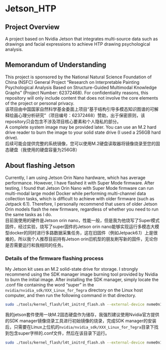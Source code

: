 # Jetson_HTP
## Project Overview
A project based on Nvidia Jetson that integrates multi-source data such as drawings and facial expressions to achieve HTP drawing psychological analysis.
## Memorandum of Understanding
This project is sponsored by the National Natural Science Foundation of China (NSFC) General Project “Research on Interpretable Painting Psychological Analysis Based on Structure-Guided Multimodal Knowledge Graphs” (Project Number: 62372468). For confidentiality reasons, this repository will only include content that does not involve the core elements of the project or personal privacy.  
该项目由中国国家自然科学基金委面上项目“基于结构引导多模态知识图谱的可解释绘画心理分析研究”（项目编号：62372468）赞助，出于保密原则，该repository只会包含不涉及项目核心要素和个人隐私的部分。  
A complete system image may be provided later. You can use an M.2 hard drive reader to burn the image to your solid state drive (I used a 256GB hard drive).  
后续可能会提供完整的系统镜像，您可以使用M.2硬盘读取器将镜像烧录至您的固态硬盘（我使用的硬盘容量为256GB）
## About flashing Jetson
Currently, I am using Jetson Orin Nano hardware, which has average performance. However, I have flashed it with Super Mode firmware. After testing, I found that Jetson Orin Nano with Super Mode firmware can run multi-modal large model Docker while performing multi-channel data collection tasks, which is difficult to achieve with older firmware (such as Jetpack 6.1). Therefore, I personally recommend that users of older Jetson Orin models flash the new firmware, regardless of whether you need to run the same tasks as I do.  
目前我使用的硬件是Jetson orin nano，性能一般，但是我为他烧写了Super模式固件，经过实验，烧写了super固件的Jetson orin nano能够实现运行多模态大模型docker的同时进行多路数据采集任务，这在旧固件（例如Jetpack6.1）上是很难的，所以我个人推荐目前持有Jetson orin旧机型的朋友刷写新的固件，无论你是否需要运行和我相同的任务。
### Details of the firmware flashing process
My Jetson kit uses an M.2 solid-state drive for storage. I strongly recommend using the SDK manager image burning tool provided by Nvidia to burn the initial image. After installing the SDK manager, simply locate the .conf file containing the word “super” in the `nvidia/nvidia_sdk/XXX_Linux_for_Tegra` directory on the Linux host computer, and then run the following command in that directory.  
```bash
sudo ./tools/kernel_flash/l4t_initrd_flash.sh --external-device nvme0n1p1 -c tools/kernel_flash/flash_l4t_t234_nvme.xml -p "-c  bootloader/generic/cfg/flash_t234_qspi.xml" --showlogs --network usb0 jetson-orin-nano-devkit-super internal
```
我的jetson套件使用一块M.2固态硬盘作为储存，我强烈建议使用Nvidia官方提供的SDK manager镜像烧录工具进行初始镜像的烧录，完成SDK manager的安装后，只需要在Linux上位机的`nvidia/nvidia_sdk/XXX_Linux_for_Tegra`目录下找到包含super字样的.conf文件，然后在该目录下运行。  
```bash
sudo ./tools/kernel_flash/l4t_initrd_flash.sh --external-device nvme0n1p1 -c tools/kernel_flash/flash_l4t_t234_nvme.xml -p "-c  bootloader/generic/cfg/flash_t234_qspi.xml" --showlogs --network usb0 jetson-orin-nano-devkit-super internal
```

